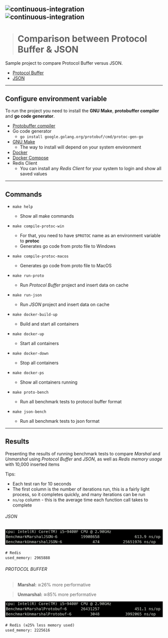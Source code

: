 ![continuous-integration](https://github.com/hiago-balbino/hgz-protobuffer-comparison/actions/workflows/continuous-integration.yml/badge.svg?branch=master)
![continuous-integration](https://github.com/hiago-balbino/hgz-protobuffer-comparison/actions/workflows/codeql-analysis.yml/badge.svg?branch=master)
---

> # **Comparison between Protocol Buffer & JSON**

Sample project to compare Protocol Buffer versus JSON.

* [Protocol Buffer](https://developers.google.com/protocol-buffers)
* [JSON](https://www.json.org/json-en.html)
---

## Configure environment variable

To run the project you need to install the **GNU Make**, **protobuffer compiler** and **go code generator**.

* [Protobuffer compiler](https://developers.google.com/protocol-buffers/docs/downloads)
* Go code generator
  * `go install google.golang.org/protobuf/cmd/protoc-gen-go`
* [GNU Make](https://www.gnu.org/software/make/)
    * The way to install will depend on your system environment
* [Docker](https://www.docker.com/products/docker-desktop)
* [Docker Compose](https://docs.docker.com/compose/install)
* Redis Client
  * You can install any _Redis Client_ for your system to login and show all saved values
---

## Commands
* `make help`
  * Show all make commands
  
* `make compile-protoc-win`
  * For that, you need to have `$PROTOC` name as an environment variable to **protoc**    
  * Generates go code from proto file to Windows

* `make compile-protoc-macos`
    * Generates go code from proto file to MacOS

* `make run-proto`
  * Run _Protocol Buffer_ project and insert data on cache

* `make run-json`
  * Run _JSON_ project and insert data on cache
  
* `make docker-build-up`
  * Build and start all containers

* `make docker-up`
  * Start all containers

* `make docker-down`
  * Stop all containers

* `make docker-ps`
  * Show all containers running

* `make proto-bench`
  * Run all benchmark tests to protocol buffer format

* `make json-bench`
  * Run all benchmark tests to json format
---

## Results
Presenting the results of running benchmark tests to compare _Marshal_ and _Unmarshal_ using _Protocol Buffer_ and _JSON_, as well as _Redis memory usage_ with 10,000 inserted items 

Tips:
* Each test ran for 10 seconds
* The first column is the number of iterations run, this is a fairly light process, so it completes quickly, and many iterations can be run
* `ns/op` column - this is the average time each function call takes to complete
###### JSON
![json-bench-result](./files/json-bench-result.PNG)
```shell
# Redis
used_memory: 2965888
```
###### PROTOCOL BUFFER
> **Marshal:** ≅26% more performative

> **Unmarshal:** ≅85% more performative

![proto-bench-result](./files/proto-bench-result.PNG)
```shell
# Redis (≅25% less memory used)
used_memory: 2225616
```